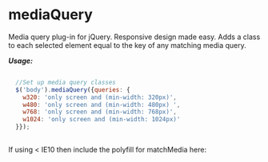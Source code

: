 mediaQuery
==========

Media query plug-in for jQuery. Responsive design made easy. Adds a class to each selected element equal to the key of any matching media query. 


***Usage:***

```javascript

  //Set up media query classes
  $('body').mediaQuery({queries: {
  	w320: 'only screen and (min-width: 320px)',
  	w480: 'only screen and (min-width: 480px) ',
  	w768: 'only screen and (min-width: 768px)',
  	w1024: 'only screen and (min-width: 1024px)'
  }});
      
```

If using < IE10 then include the polyfill for matchMedia here:
